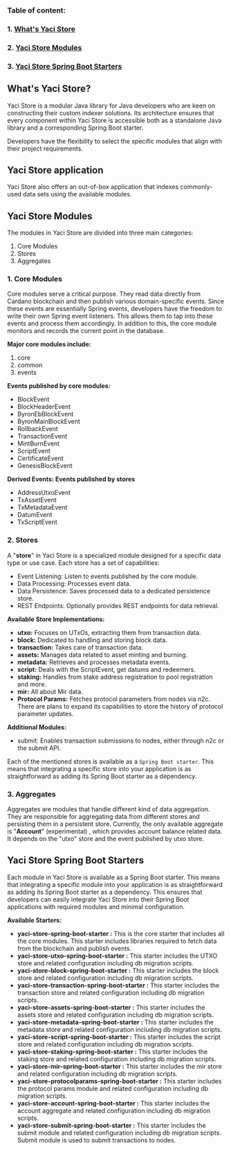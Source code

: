 ### **Table of content:**

### 1. [What's Yaci Store](#whats-yaci-store)
### 2. [Yaci Store Modules](#yaci-store-modules)
### 3. [Yaci Store Spring Boot Starters](#spring-boot-starter)

<a id="what-yaci-store"></a>
## What's Yaci Store?

Yaci Store is a modular Java library for Java developers who are keen on constructing their custom indexer solutions.
Its architecture ensures that every component within Yaci Store is accessible both as a standalone Java library and a 
corresponding Spring Boot starter.

Developers have the flexibility to select the specific modules that align with their project requirements.

## Yaci Store application

Yaci Store also offers an out-of-box application that indexes commonly-used data sets using the available modules.

<a id="yaci-store-modules"></a>
## Yaci Store Modules

The modules in Yaci Store are divided into three main categories:

1. Core Modules
2. Stores 
3. Aggregates

### 1. Core Modules

Core modules serve a critical purpose. They read data directly from Cardano blockchain and then publish various domain-specific events.
Since these events are essentially Spring events, developers have the freedom to write their own Spring event listeners. 
This allows them to tap into these events and process them accordingly. In addition to this, the core module monitors and records
the current point in the database.

**Major core modules include:**
1. core
2. common
3. events

**Events published by core modules:**

- BlockEvent 
- BlockHeaderEvent 
- ByronEbBlockEvent 
- ByronMainBlockEvent 
- RollbackEvent 
- TransactionEvent 
- MintBurnEvent
- ScriptEvent 
- CertificateEvent 
- GenesisBlockEvent

**Derived Events: Events published by stores**
- AddressUtxoEvent
- TxAssetEvent
- TxMetadataEvent
- DatumEvent
- TxScriptEvent

### 2. Stores

A "**store**" in Yaci Store is a specialized module designed for a specific data type or use case. Each store has a set of capabilities:

- Event Listening: Listen to events published by the core module.
- Data Processing: Processes event data.
- Data Persistence: Saves processed data to a dedicated persistence store.
- REST Endpoints: Optionally provides REST endpoints for data retrieval.

**Available Store Implementations:**

- **utxo:** Focuses on UTxOs, extracting them from transaction data.
- **block:** Dedicated to handling and storing block data.
- **transaction:** Takes care of transaction data.
- **assets:** Manages data related to asset minting and burning.
- **metadata:** Retrieves and processes metadata events.
- **script:** Deals with the ScriptEvent, get datums and redeemers.
- **staking:** Handles from stake address registration to pool registration and more.
- **mir:** All about Mir data.
- **Protocol Params:** Fetches protocol parameters from nodes via n2c. There are plans to expand its capabilities to store the history of protocol parameter updates.

**Additional Modules:**
- submit: Enables transaction submissions to nodes, either through n2c or the submit API.

Each of the mentioned stores is available as a ``Spring Boot starter``. This means that integrating a specific store into your 
application is as straightforward as adding its Spring Boot starter as a dependency. 

### 3. Aggregates

Aggregates are modules that handle different kind of data aggregation. They are responsible for aggregating data from different stores and persisting them in a persistent store.
Currently, the only available aggregate is "**Account**" (experimental) , which provides account balance related data. It depends on the "utxo" store and the event published by utxo store.

<a id="spring-boot-starter"></a>
## Yaci Store Spring Boot Starters

Each module in Yaci Store is available as a Spring Boot starter. This means that integrating a specific module into your 
application is as straightforward as adding its Spring Boot starter as a dependency. This ensures that developers can 
easily integrate Yaci Store into their Spring Boot applications with required modules and minimal configuration.

**Available Starters:**

- **yaci-store-spring-boot-starter :** This is the core starter that includes all the core modules. This starter includes libraries
required to fetch data from the blockchain and publish events.
- **yaci-store-utxo-spring-boot-starter :** This starter includes the UTXO store and related configuration including db migration scripts.
- **yaci-store-block-spring-boot-starter :** This starter includes the block store and related configuration including db migration scripts.
- **yaci-store-transaction-spring-boot-starter :** This starter includes the transaction store and related configuration including db migration scripts.
- **yaci-store-assets-spring-boot-starter :** This starter includes the assets store and related configuration including db migration scripts.
- **yaci-store-metadata-spring-boot-starter :** This starter includes the metadata store and related configuration including db migration scripts.
- **yaci-store-script-spring-boot-starter :** This starter includes the script store and related configuration including db migration scripts.
- **yaci-store-staking-spring-boot-starter :** This starter includes the staking store and related configuration including db migration scripts.
- **yaci-store-mir-spring-boot-starter :** This starter includes the mir store and related configuration including db migration scripts.
- **yaci-store-protocolparams-spring-boot-starter :** This starter includes the protocol params module and related configuration including db migration scripts.
- **yaci-store-account-spring-boot-starter :** This starter includes the account aggregate and related configuration including db migration scripts.
- **yaci-store-submit-spring-boot-starter :** This starter includes the submit module and related configuration including db migration scripts. Submit module is used to submit transactions to nodes.

